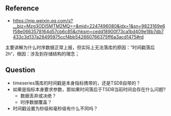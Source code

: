 

## Reference

- https://mp.weixin.qq.com/s?__biz=Mzg3ODI5MTM2MQ==&mid=2247496080&idx=1&sn=9823169e6f58e0663578164d57cb6c85&chksm=cedd18900f73ca1bd409e18b7db7433c3d137a28495975ccf4bb542660766375ff6a3acd1475#rd

主要讲解为什么时序数据正常上报，但实际上无法落库的原因：”时间戳落后2h“，根因：涉及到存储结构的理念；

## Question

- timeseries落库的时间戳是本身指标携带的，还是TSDB自带的？
- 如果是指标本身要求参数，那如果时间落后于TSDB当前时间会存在什么问题?
  - 数据丢弃或决绝？
  - 时序数据覆盖？
- 时间戳设置为秒级和毫秒级有什么不同吗？


